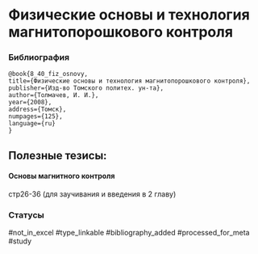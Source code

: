 # Физические основы и технология магнитопорошкового контроля

### Библиография
```
@book{8_40_fiz_osnovy,
title={Физические основы и технология магнитопорошкового контроля},
publisher={Изд-во Томского политех. ун-та},
author={Толмачев, И. И.},
year={2008},
address={Томск},
numpages={125},
language={ru}
}
```

## Полезные тезисы:

#### Основы магнитного контроля
стр26-36 (для заучивания и введения в 2 главу)

### Статусы
#not_in_excel 
#type_linkable 
#bibliography_added
#processed_for_meta
#study
